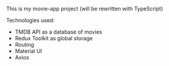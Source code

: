This is my movie-app project (will be rewritten with TypeScript)

Technologies used:
- TMDB API as a database of movies
- Redux Toolkit as global storage
- Routing
- Material UI
- Axios
